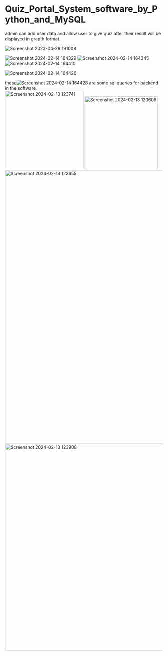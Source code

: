 # Quiz_Portal_System_software_by_Python_and_MySQL
admin can add user data and allow user to give quiz after their result will be displayed in grapth format.

![Screenshot 2023-04-28 191008](https://github.com/saarim95/Quiz-Portal-Software-by-using-Python-and-MySQL/assets/140258820/e906e7b5-c433-4b29-b60d-915448f794ad)


![Screenshot 2024-02-14 164329](https://github.com/saarim95/Quiz-Portal-Software-by-using-Python-and-MySQL/assets/140258820/92ca2622-dbab-4d5f-ae41-b21ce6e236ac)
![Screenshot 2024-02-14 164345](https://github.com/saarim95/Quiz-Portal-Software-by-using-Python-and-MySQL/assets/140258820/83479c49-57be-4c59-bfbc-92ac0b64c6f0)
![Screenshot 2024-02-14 164410](https://github.com/saarim95/Quiz-Portal-Software-by-using-Python-and-MySQL/assets/140258820/19043061-e542-443c-a090-b1432160aa61)

![Screenshot 2024-02-14 164420](https://github.com/saarim95/Quiz-Portal-Software-by-using-Python-and-MySQL/assets/140258820/33069fed-0273-4c69-b71f-54ce9217d508)


these![Screenshot 2024-02-14 164428](https://github.com/saarim95/Quiz-Portal-Software-by-using-Python-and-MySQL/assets/140258820/346eefe9-5a07-41a4-b482-bbd4a2360b85)
 are some sql queries for backend in the software. <br>
<img width="251" alt="Screenshot 2024-02-13 123741" src="https://github.com/saarim95/Quiz-Portal-Software-by-using-Python-and-MySQL/assets/140258820/d2ce0790-3354-45a6-be71-fd81cc0cfee7">
<img width="233" alt="Screenshot 2024-02-13 123609" src="https://github.com/saarim95/Quiz-Portal-Software-by-using-Python-and-MySQL/assets/140258820/52b73cb0-fa53-420d-bfb3-d8197f781a7e">
<img width="876" alt="Screenshot 2024-02-13 123655" src="https://github.com/saarim95/Quiz-Portal-Software-by-using-Python-and-MySQL/assets/140258820/8a8bc445-e821-4b28-a539-744e3ba72f88">
<img width="661" alt="Screenshot 2024-02-13 123908" src="https://github.com/saarim95/Quiz-Portal-Software-by-using-Python-and-MySQL/assets/140258820/e56c1f56-a7f2-4772-be51-cfa2fe12c860">
